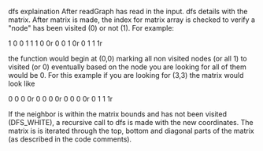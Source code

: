 dfs explaination 
After readGraph has read in the input. dfs details with the matrix. 
After matrix is made, the index for matrix array is checked to verify a "node" has been visited (0) or not (1). 
For example:

1 0 0 1
1 1 0 0r 0 0 1 0r 0 1 1 1r

the function would begin at (0,0) marking all non visited nodes (or all 1) to visited (or 0)
eventually based on the node you are looking for all of them would be 0. For this example if you are looking for 
(3,3) the matrix would look like 

0 0 0 0r
0 0 0 0r
0 0 0 0r
0 1 1 1r

If the neighbor is within the matrix bounds and has not been visited (DFS_WHITE), a recursive call to dfs is made with the new coordinates.
The matrix is is iterated through the top, bottom and diagonal parts of the matrix (as described in the code comments).

